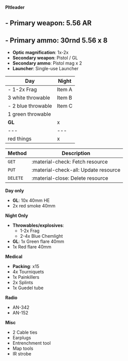 **Pltleader**

## - **Primary weapon**: 5.56 AR
## - **Primary ammo**: 30rnd 5.56 x 8
- **Optic magnification**: 1x-2x
- **Secondary weapon**: Pistol / GL
- **Secondary ammo**: Pistol mag x 2
- **Launcher**: Single-use Launcher



| Day | Night |
|-------|--------|
|- 1-2x Frag| Item A   |
|3 white throwable| Item B   |
|- 2 blue throwable| Item C   |
|1 green throwable|
| **GL** | x |
|---|---|
| red things | x  |




| Method      | Description                          |
| ----------- | ------------------------------------ |
| `GET`       | :material-check:     Fetch resource  |
| `PUT`       | :material-check-all: Update resource |
| `DELETE`    | :material-close:     Delete resource |



**Day only**



  

- **GL**: 10x 40mm HE
- 2x red smoke 40mm

**Night Only**

- **Throwables/explosives**:
  - 1-2x Frag
  - 2-4x Blue Chemlight
- **GL**: 1x Green flare 40mm
- 1x Red flare 40mm

**Medical**

- **Packing**: x15
- 4x Tourniquets
- 1x Painkillers
- 2x Splints
- 1x Guedel tube

**Radio**

- AN-342
- AN-152

**Misc**

- 2 Cable ties
- Earplugs
- Entrenchment tool
- Map tools
- IR strobe
